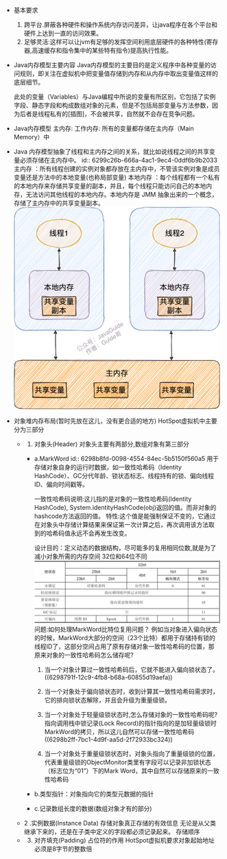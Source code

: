 - 基本要求
  1. 跨平台.屏蔽各种硬件和操作系统内存访问差异，让java程序在各个平台和硬件上达到一直的访问效果。
  2. 足够灵活:这样可以让jvm有足够的发挥空间利用底层硬件的各种特性(寄存器,高速缓存和指令集中的某些特有指令)提高执行性能。
- Java内存模型主要内容
  Java内存模型的主要目的是定义程序中各种变量的访问规则，即关注在虚拟机中把变量值存储到内存和从内存中取出变量值这样的底层细节。
  
  此处的变量（Variables）与Java编程中所说的变量有所区别，它包括了实例字段、静态字段和构成数组对象的元素，但是不包括局部变量与方法参数，因为后者是线程私有的[插图]，不会被共享，自然就不会存在竞争问题。
- Java内存模型
  主内存:
  工作内存:
  所有的变量都存储在主内存（Main Memory）中
- Java 内存模型抽象了线程和主内存之间的关系，就比如说线程之间的共享变量必须存储在主内存中。
  id:: 6299c26b-666a-4ac1-9ec4-0ddf6b9b2033
  主内存 ：所有线程创建的实例对象都存放在主内存中，不管该实例对象是成员变量还是方法中的本地变量(也称局部变量)
  本地内存 ：每个线程都有一个私有的本地内存来存储共享变量的副本，并且，每个线程只能访问自己的本地内存，无法访问其他线程的本地内存。本地内存是 JMM 抽象出来的一个概念，存储了主内存中的共享变量副本。
  ![image.png](../assets/image_1654243989141_0.png)
- 对象堆内存布局(暂时先放在这儿，没有更合适的地方)
  HotSpot虚拟机中主要分为三部分
	- 1. 对象头(Header)
	  对象头主要有两部分,数组对象有第三部分
		- a.MarkWord
		  id:: 6298b8fd-0098-4554-84ec-5b5150f560a5
		  用于存储对象自身的运行时数据，如一致性哈希码（Identity HashCode）、GC分代年龄、锁状态标志、线程持有的锁、偏向线程ID、偏向时间戳等。
		  
		  一致性哈希码说明:这儿指的是对象的一致性哈希码(Identity HashCode),
		  System.identityHashCode(obj)返回的值。而非对象的hashcode方法返回的值。
		  特性:这个值是能强制保证不变的，它通过在对象头中存储计算结果来保证第一次计算之后，再次调用该方法取到的哈希码值永远不会再发生改变。
		  
		  设计目的：定义动态的数据结构，尽可能多的复用相同位数,就是为了减小对象所需的内存空间
		  32位和64位不同
		  ![32位虚拟机对象头MarkWord.png](../assets/截屏2022-06-02_下午9.11.26_1654175648260_0.png)
		  问题:如何处理MarkWord比特位复用问题？
		  例如当对象进入偏向状态的时候，MarkWord大部分的空间（23个比特）都用于存储持有锁的线程ID了，这部分空间占用了原有存储对象一致性哈希码的位置，那原来对象的一致性哈希码怎么储存呢?
		  1. 当一个对象计算过一致性哈希码后，它就不能进入偏向锁状态了。 ((6298791f-12c9-4fb8-b68a-60855d19aefa)) 
		  2. 当一个对象处于偏向锁状态时，收到计算其一致性哈希码需求时，它的排向锁状态解除，并且会升级为重量级锁。
		  3. 当一个对象处于轻量级锁状态时,怎么存储对象的一致性哈希码呢?
		  指向调用栈中锁记录(Lock Record)的指针指向的是加轻量级锁时MarkWord的拷贝，所以这儿自然可以存储一致性哈希码 ((6298b2ff-7bc1-4d9f-aa5d-2f72933bc324)) 
		  
		  4. 当一个对象处于重量级锁状态时，对象头指向了重量级锁的位置，代表重量级锁的ObjectMonitor类里有字段可以记录非加锁状态（标志位为“01”）下的Mark Word，其中自然可以存储原来的一致性哈希码
		- b.类型指针：对象指向它的类型元数据的指针
		- c.记录数组长度的数据(数组对象才有的部分)
	- 2 .实例数据(Instance Data)
	  存储对象真正存储的有效信息
	  无论是从父类继承下来的，还是在子类中定义的字段都必须记录起来。
	  存储顺序
	- 3. 对齐填充(Padding)
	  占位符的作用
	  HotSpot虚拟机要求对象起始地址必须是8字节的整数倍